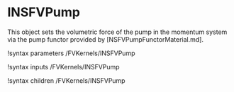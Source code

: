 # INSFVPump

This object sets the volumetric force of the pump in the momentum system
via the pump functor provided by [NSFVPumpFunctorMaterial.md].

!syntax parameters /FVKernels/INSFVPump

!syntax inputs /FVKernels/INSFVPump

!syntax children /FVKernels/INSFVPump
